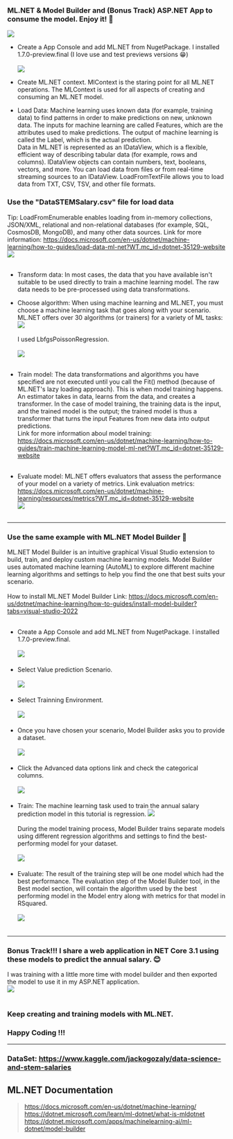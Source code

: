 ### ML.NET &  Model Builder and (Bonus Track) ASP.NET App to consume the model. Enjoy it! 🤟 <br />
![](images/MLNETAPI.png)<br />
+ Create a App Console and add ML.NET from NugetPackage. I installed 1.7.0-preview.final (I love use and test previews versions 😁)<br /><br />
![](images/mldotnet-0.png)<br />

+ Create ML.NET context. MlContext is the staring point for all ML.NET operations. The MLContext is used for all aspects of creating and consuming an ML.NET model.<br />
+ Load Data: Machine learning uses known data (for example, training data) to find patterns in order to make predictions on new, unknown data.
The inputs for machine learning are called Features, which are the attributes used to make predictions. The output of machine learning is called the Label, which is the actual prediction.<br />
Data in ML.NET is represented as an IDataView, which is a flexible, efficient way of describing tabular data (for example, rows and columns). IDataView objects can contain numbers, text, booleans, vectors, and more. You can load data from files or from real-time streaming sources to an IDataView.
LoadFromTextFile allows you to load data from TXT, CSV, TSV, and other file formats.<br />
### Use the "DataSTEMSalary.csv" file for load data<br />
Tip: LoadFromEnumerable enables loading from in-memory collections, JSON/XML, relational and non-relational databases (for example, SQL, CosmosDB, MongoDB), and many other data sources. Link for more information: https://docs.microsoft.com/en-us/dotnet/machine-learning/how-to-guides/load-data-ml-net?WT.mc_id=dotnet-35129-website
![](images/mldotnet-001.png)<br /><br />
+ Transform data: In most cases, the data that you have available isn't suitable to be used directly to train a machine learning model. The raw data needs to be pre-processed using data transformations.<br />
+ Choose algorithm: When using machine learning and ML.NET, you must choose a machine learning task that goes along with your scenario. ML.NET offers over 30 algorithms (or trainers) for a variety of ML tasks:
![](images/mldotnet-002.png)<br /><br />
I used LbfgsPoissonRegression.<br /><br />
![](images/mldotnet-00.png)<br /><br />
+ Train model: The data transformations and algorithms you have specified are not executed until you call the Fit() method (because of ML.NET's lazy loading approach). This is when model training happens. <br />
An estimator takes in data, learns from the data, and creates a transformer. In the case of model training, the training data is the input, and the trained model is the output; the trained model is thus a transformer that turns the input Features from new data into output predictions.<br />
Link for more information aboul model training: https://docs.microsoft.com/en-us/dotnet/machine-learning/how-to-guides/train-machine-learning-model-ml-net?WT.mc_id=dotnet-35129-website <br /><br />

+ Evaluate model: ML.NET offers evaluators that assess the performance of your model on a variety of metrics. Link evaluation metrics: https://docs.microsoft.com/en-us/dotnet/machine-learning/resources/metrics?WT.mc_id=dotnet-35129-website<br />
![](images/mldotnet-021.png)<br /><br />
-------------------------------------------------------------------------------------------------------------------------------------------------------------------------
### Use the same example with ML.NET Model Builder 💪<br />
ML.NET Model Builder is an intuitive graphical Visual Studio extension to build, train, and deploy custom machine learning models.
Model Builder uses automated machine learning (AutoML) to explore different machine learning algorithms and settings to help you find the one that best suits your scenario.<br /><br />
How to install ML.NET Model Builder Link: https://docs.microsoft.com/en-us/dotnet/machine-learning/how-to-guides/install-model-builder?tabs=visual-studio-2022 <br /> <br /> 
+ Create a App Console and add ML.NET from NugetPackage. I installed 1.7.0-preview.final. <br /> <br />
![](images/mldotnetModelBuilder-09.png)<br /><br />
+ Select Value prediction Scenario. <br /><br />
![](images/mldotnetModelBuilder-01.png)<br /><br />
+ Select Trainning Environment. <br /><br />
![](images/mldotnetModelBuilder-02.png)<br /><br />
+ Once you have chosen your scenario, Model Builder asks you to provide a dataset.<br /><br />
![](images/mldotnetModelBuilder-03.png)<br /><br />
+ Click the Advanced data options link and check the categorical columns. <br /><br />
![](images/mldotnetModelBuilder-10.png)<br /><br />
+ Train: The machine learning task used to train the annual salary prediction model in this tutorial is regression. 
![](images/mldotnetModelBuilder-04.png)<br /><br />
During the model training process, Model Builder trains separate models using different regression algorithms and settings to find the best-performing model for your dataset.<br /><br />
![](images/mldotnetModelBuilder-11.png)<br /><br />
+ Evaluate: The result of the training step will be one model which had the best performance. The evaluation step of the Model Builder tool, in the Best model section, will contain the algorithm used by the best performing model in the Model entry along with metrics for that model in RSquared. <br /><br />
![](images/mldotnetModelBuilder-12.png)<br /><br />
-------------------------------------------------------------------------------------------------------------------------------------------------------------------------
### Bonus Track!!! I share a web application in NET Core 3.1 using these models to predict the annual salary. 😊<br />
I was training with a little more time with model builder and then exported the model to use it in my ASP.NET application.<br />
![](images/ASPNETWebSalary.png)<br /><br />

### Keep creating and training models with ML.NET. <br />
### Happy Coding !!! 

-------------------------------------------------------------------------------------------------------------------------------------------------------------------------
### DataSet: https://www.kaggle.com/jackogozaly/data-science-and-stem-salaries

## ML.NET Documentation
>https://docs.microsoft.com/en-us/dotnet/machine-learning/<br />
>https://dotnet.microsoft.com/learn/ml-dotnet/what-is-mldotnet<br />
>https://dotnet.microsoft.com/apps/machinelearning-ai/ml-dotnet/model-builder

